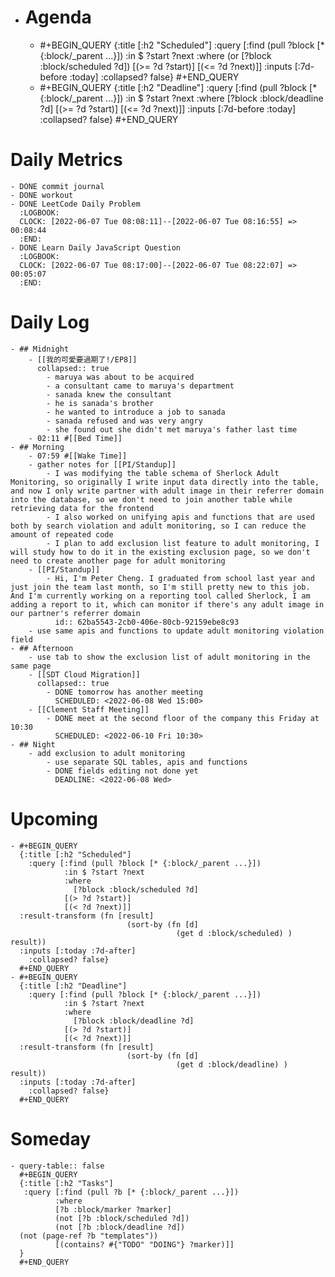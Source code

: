 - # Agenda
	- #+BEGIN_QUERY
	  {:title [:h2 "Scheduled"]
	    :query [:find (pull ?block [* {:block/_parent ...}])
	            :in $ ?start ?next
	            :where
	            (or
	              [?block :block/scheduled ?d])
	            [(>= ?d ?start)]
	            [(<= ?d ?next)]]
	  :inputs [:7d-before :today]
	    :collapsed? false}
	  #+END_QUERY
	- #+BEGIN_QUERY
	  {:title [:h2 "Deadline"]
	    :query [:find (pull ?block [* {:block/_parent ...}])
	            :in $ ?start ?next
	            :where
	              [?block :block/deadline ?d]
	            [(>= ?d ?start)]
	            [(<= ?d ?next)]]
	    :inputs [:7d-before :today]
	    :collapsed? false}
	  #+END_QUERY
# Daily Metrics
	- DONE commit journal
	- DONE workout
	- DONE LeetCode Daily Problem
	  :LOGBOOK:
	  CLOCK: [2022-06-07 Tue 08:08:11]--[2022-06-07 Tue 08:16:55] =>  00:08:44
	  :END:
	- DONE Learn Daily JavaScript Question
	  :LOGBOOK:
	  CLOCK: [2022-06-07 Tue 08:17:00]--[2022-06-07 Tue 08:22:07] =>  00:05:07
	  :END:
# Daily Log
	- ## Midnight
		- [[我的可愛要過期了!/EP8]]
		  collapsed:: true
			- maruya was about to be acquired
			- a consultant came to maruya's department
			- sanada knew the consultant
			- he is sanada's brother
			- he wanted to introduce a job to sanada
			- sanada refused and was very angry
			- she found out she didn't met maruya's father last time
		- 02:11 #[[Bed Time]]
	- ## Morning
		- 07:59 #[[Wake Time]]
		- gather notes for [[PI/Standup]]
			- I was modifying the table schema of Sherlock Adult Monitoring, so originally I write input data directly into the table, and now I only write partner with adult image in their referrer domain into the database, so we don't need to join another table while retrieving data for the frontend
			- I also worked on unifying apis and functions that are used both by search violation and adult monitoring, so I can reduce the amount of repeated code
			- I plan to add exclusion list feature to adult monitoring, I will study how to do it in the existing exclusion page, so we don't need to create another page for adult monitoring
		- [[PI/Standup]]
			- Hi, I'm Peter Cheng. I graduated from school last year and just join the team last month, so I'm still pretty new to this job. And I'm currently working on a reporting tool called Sherlock, I am adding a report to it, which can monitor if there's any adult image in our partner's referrer domain
			  id:: 62ba5543-2cb0-406e-80cb-92159ebe8c93
		- use same apis and functions to update adult monitoring violation field
	- ## Afternoon
		- use tab to show the exclusion list of adult monitoring in the same page
		- [[SDT Cloud Migration]]
		  collapsed:: true
			- DONE tomorrow has another meeting
			  SCHEDULED: <2022-06-08 Wed 15:00>
		- [[Clement Staff Meeting]]
			- DONE meet at the second floor of the company this Friday at 10:30
			  SCHEDULED: <2022-06-10 Fri 10:30>
	- ## Night
		- add exclusion to adult monitoring
			- use separate SQL tables, apis and functions
			- DONE fields editing not done yet
			  DEADLINE: <2022-06-08 Wed>
# Upcoming
	- #+BEGIN_QUERY
	  {:title [:h2 "Scheduled"]
	    :query [:find (pull ?block [* {:block/_parent ...}])
	            :in $ ?start ?next
	            :where
	              [?block :block/scheduled ?d]
	            [(> ?d ?start)]
	            [(< ?d ?next)]]
	  :result-transform (fn [result]
	                          (sort-by (fn [d]
	                                     (get d :block/scheduled) ) result))    
	  :inputs [:today :7d-after]
	    :collapsed? false}
	  #+END_QUERY
	- #+BEGIN_QUERY
	  {:title [:h2 "Deadline"]
	    :query [:find (pull ?block [* {:block/_parent ...}])
	            :in $ ?start ?next
	            :where
	              [?block :block/deadline ?d]
	            [(> ?d ?start)]
	            [(< ?d ?next)]]
	  :result-transform (fn [result]
	                          (sort-by (fn [d]
	                                     (get d :block/deadline) ) result))    
	  :inputs [:today :7d-after]
	    :collapsed? false}
	  #+END_QUERY
# Someday
	- query-table:: false
	  #+BEGIN_QUERY
	  {:title [:h2 "Tasks"]
	   :query [:find (pull ?b [* {:block/_parent ...}])
	          :where
	          [?b :block/marker ?marker]
	          (not [?b :block/scheduled ?d])
	          (not [?b :block/deadline ?d])
	  (not (page-ref ?b "templates"))
	          [(contains? #{"TODO" "DOING"} ?marker)]]
	  }
	  #+END_QUERY